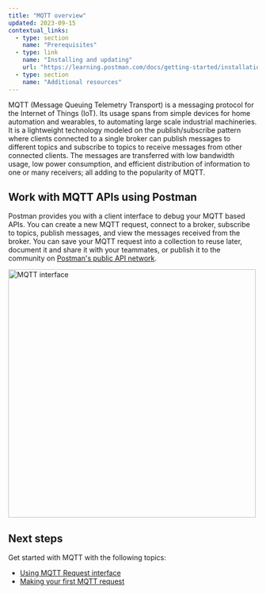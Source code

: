 ```yaml
---
title: "MQTT overview"
updated: 2023-09-15
contextual_links:
  - type: section
    name: "Prerequisites"
  - type: link
    name: "Installing and updating"
    url: "https://learning.postman.com/docs/getting-started/installation-and-updates/"
  - type: section
    name: "Additional resources"
---
```


MQTT (Message Queuing Telemetry Transport) is a messaging protocol for the Internet of Things (IoT). Its usage spans from simple devices for home automation and wearables, to automating large scale industrial machineries. It is a lightweight technology modeled on the publish/subscribe pattern where clients connected to a single broker can publish messages to different topics and subscribe to topics to receive messages from other connected clients. The messages are transferred with low bandwidth usage, low power consumption, and efficient distribution of information to one or many receivers; all adding to the popularity of MQTT.

## Work with MQTT APIs using Postman

Postman provides you with a client interface to debug your MQTT based APIs. You can create a new MQTT request, connect to a broker, subscribe to topics, publish messages, and view the messages received from the broker. You can save your MQTT request into a collection to reuse later, document it and share it with your teammates, or publish it to the community on [Postman's public API network](https://learning.postman.com/docs/getting-started/exploring-public-api-network/).

  <img src="https://assets.postman.com/postman-docs/v10/mqtt/mqtt-interface-v10.jpg" alt="MQTT interface" width="500px"/>

## Next steps

Get started with MQTT with the following topics:

- [Using MQTT Request interface](/postman-api-client/mqtt-client/mqtt-request-interface/)
- [Making your first MQTT request](/postman-api-client/mqtt-client/first-mqtt-request/)
